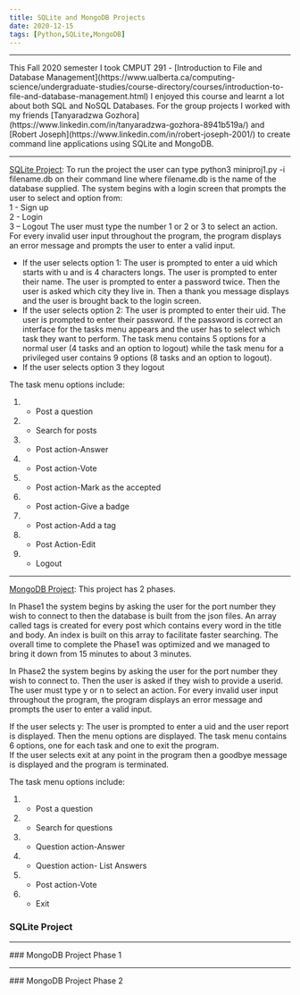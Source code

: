 ```yaml
---
title: SQLite and MongoDB Projects
date: 2020-12-15
tags: [Python,SQLite,MongoDB]
---
```


<hr>
This Fall 2020 semester I took CMPUT 291 - [Introduction to File and Database Management](https://www.ualberta.ca/computing-science/undergraduate-studies/course-directory/courses/introduction-to-file-and-database-management.html)
I enjoyed this course and learnt a lot about both SQL and NoSQL Databases. For the group projects I worked with my friends [Tanyaradzwa Gozhora](https://www.linkedin.com/in/tanyaradzwa-gozhora-8941b519a/) and [Robert Joseph](https://www.linkedin.com/in/robert-joseph-2001/) to create command line applications using SQLite and MongoDB.

<hr>

[SQLite Project](https://github.com/Akarsh654/SQLite-and-MongoDB-Projects/tree/main/MiniProject1%20(SQLite)):
To run the project the user can type python3 miniproj1.py -i filename.db on their command line where filename.db is the name of the database supplied.
The system begins with a login screen that prompts the user to select and option from:            
1 - Sign up  
2 - Login  
3 – Logout 
The user must type the number 1 or 2 or 3 to select an action.  
For every invalid user input throughout the program, the program displays an error message and prompts the user to enter a valid input. 
 
* If the user selects option 1: The user is prompted to enter a uid which starts with u and is 4 characters longs.  The user is prompted to enter their name.  The user is prompted to enter a password twice.  Then the user is asked which city they live in. Then a thank you message displays and the user is brought back to the login screen. 
* If the user selects option 2: The user is prompted to enter their uid. The user is prompted to enter their password. If the password is correct an interface for the tasks menu appears and the user has to select which task they want to perform. The task menu contains 5 options for a normal user (4 tasks and an option to logout) while the task menu for a privileged user contains 9 options (8 tasks and an option to logout). 
* If the user selects option 3 they logout

The task menu options include:
1. - Post a question
2. - Search for posts
3. - Post action-Answer
4. - Post action-Vote
5. - Post action-Mark as the accepted
6. - Post action-Give a badge
7. - Post action-Add a tag
8. - Post Action-Edit
9. - Logout

<hr>

[MongoDB Project](https://github.com/Akarsh654/SQLite-and-MongoDB-Projects/tree/main/MiniProject2%20(MongoDB)):
This project has 2 phases. 

In Phase1 the system begins by asking the user for the port number they wish to connect to then the database is built from the json files. An array called tags is created for every post which contains every word in the title and body. An index is built on this array to facilitate faster searching.
The overall time to complete the Phase1 was optimized and we managed to bring it down from 15 minutes to about 3 minutes.

 
In Phase2 the system begins by asking the user for the port number they wish to connect to. 
Then the user is asked if they wish to provide a userid. The user must type y or n to select an action. 
For every invalid user input throughout the program, the program displays an error message and prompts the user to enter a valid input. 
 
If the user selects y: The user is prompted to enter a uid and the user report is displayed. 
Then the menu options are displayed. The task menu contains 6 options, one for each task and one to exit the program.  
If the user selects exit at any point in the program then a goodbye message is displayed and the program is terminated.

The task menu options include:
1. - Post a question
2. - Search for questions
3. - Question action-Answer
4. - Question action- List Answers
5. - Post action-Vote
6. - Exit


### SQLite Project
<script src="https://gist.github.com/Akarsh654/e5c55adbc5639e4e8a013828d3673fcc.js"></script>
<hr>
### MongoDB Project Phase 1
<script src="https://gist.github.com/Akarsh654/bcf39c738233a1a46785f510687642ac.js"></script>
<hr>
### MongoDB Project Phase 2
<script src="https://gist.github.com/Akarsh654/caeefda466169327b2cc27401d51f82c.js"></script>
